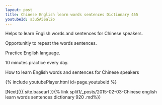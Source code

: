 ```yaml
---
layout: post
title: Chinese English learn words sentences Dictionary 455 
youtubeId: s3u5A5Sal2o
---
```

 
 
Helps to learn English words and sentences for Chinese speakers.

Opportunitiy to repeat the words sentences. 

Practice English language. 
 
10 minutes practice every day. 
 
How to learn English words and sentences for Chinese speakers 
 
{% include youtubePlayer.html id=page.youtubeId %}
 
 
[Next]({{ site.baseurl }}{% link  split1/_posts/2015-02-03-Chinese english learn words sentences dictionary 920 .md%})
 
